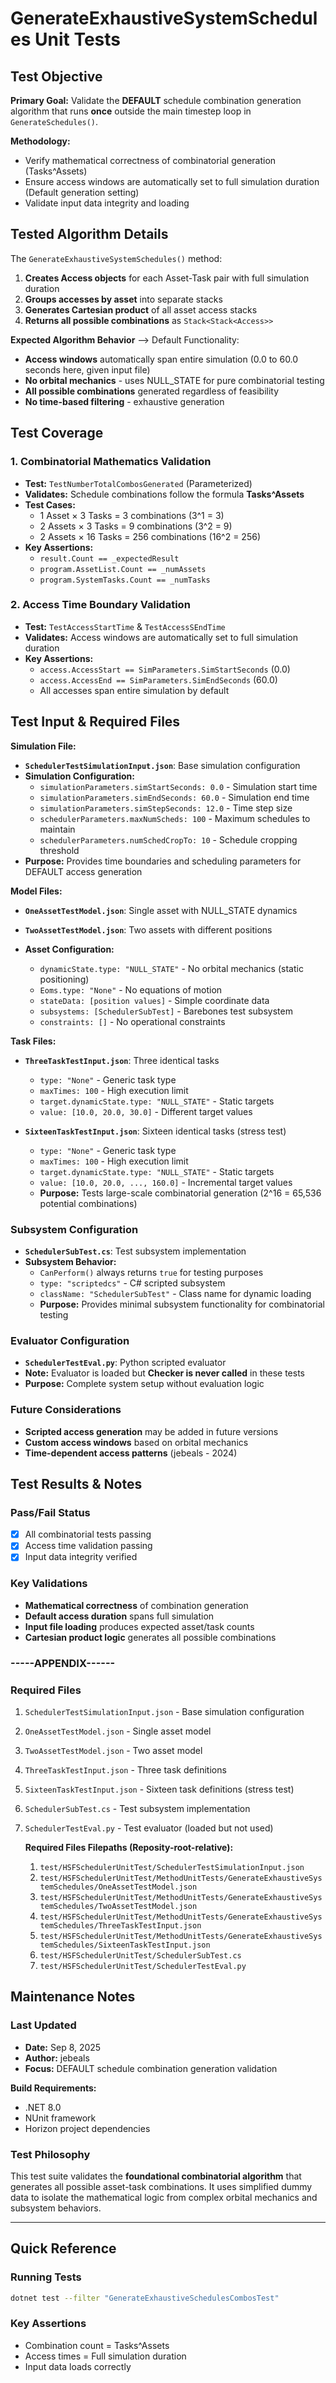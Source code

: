 # GenerateExhaustiveSystemSchedules Unit Tests

## Test Objective

**Primary Goal:** Validate the **DEFAULT** schedule combination generation algorithm that runs **once** outside the main timestep loop in `GenerateSchedules()`.

**Methodology:**

- Verify mathematical correctness of combinatorial generation (Tasks^Assets)
- Ensure access windows are automatically set to full simulation duration (Default generation setting)
- Validate input data integrity and loading

## Tested Algorithm Details

The `GenerateExhaustiveSystemSchedules()` method:

1. **Creates Access objects** for each Asset-Task pair with full simulation duration
2. **Groups accesses by asset** into separate stacks
3. **Generates Cartesian product** of all asset access stacks
4. **Returns all possible combinations** as `Stack<Stack<Access>>`

**Expected Algorithm Behavior** --> Default Functionality:

- **Access windows** automatically span entire simulation (0.0 to 60.0 seconds here, given input file)
- **No orbital mechanics** - uses NULL_STATE for pure combinatorial testing
- **All possible combinations** generated regardless of feasibility
- **No time-based filtering** - exhaustive generation

## Test Coverage

### 1. Combinatorial Mathematics Validation

- **Test:** `TestNumberTotalCombosGenerated` (Parameterized)
- **Validates:** Schedule combinations follow the formula **Tasks^Assets**
- **Test Cases:**
  - 1 Asset × 3 Tasks = 3 combinations (3^1 = 3)
  - 2 Assets × 3 Tasks = 9 combinations (3^2 = 9)
  - 2 Assets × 16 Tasks = 256 combinations (16^2 = 256)
- **Key Assertions:**
  - `result.Count == _expectedResult`
  - `program.AssetList.Count == _numAssets`
  - `program.SystemTasks.Count == _numTasks`

### 2. Access Time Boundary Validation

- **Test:** `TestAccessStartTime` & `TestAccessSEndTime`
- **Validates:** Access windows are automatically set to full simulation duration
- **Key Assertions:**
  - `access.AccessStart == SimParameters.SimStartSeconds` (0.0)
  - `access.AccessEnd == SimParameters.SimEndSeconds` (60.0)
  - All accesses span entire simulation by default

## Test Input & Required Files

**Simulation File:**

- **`SchedulerTestSimulationInput.json`**: Base simulation configuration
- **Simulation Configuration:**
  - `simulationParameters.simStartSeconds: 0.0` - Simulation start time
  - `simulationParameters.simEndSeconds: 60.0` - Simulation end time
  - `simulationParameters.simStepSeconds: 12.0` - Time step size
  - `schedulerParameters.maxNumScheds: 100` - Maximum schedules to maintain
  - `schedulerParameters.numSchedCropTo: 10` - Schedule cropping threshold
- **Purpose:** Provides time boundaries and scheduling parameters for DEFAULT access generation

**Model Files:**

- **`OneAssetTestModel.json`**: Single asset with NULL_STATE dynamics
- **`TwoAssetTestModel.json`**: Two assets with different positions
- **Asset Configuration:**

  - `dynamicState.type: "NULL_STATE"` - No orbital mechanics (static positioning)
  - `Eoms.type: "None"` - No equations of motion
  - `stateData: [position values]` - Simple coordinate data
  - `subsystems: [SchedulerSubTest]` - Barebones test subsystem
  - `constraints: []` - No operational constraints

**Task Files:**

- **`ThreeTaskTestInput.json`**: Three identical tasks

  - `type: "None"` - Generic task type
  - `maxTimes: 100` - High execution limit
  - `target.dynamicState.type: "NULL_STATE"` - Static targets
  - `value: [10.0, 20.0, 30.0]` - Different target values
- **`SixteenTaskTestInput.json`**: Sixteen identical tasks (stress test)

  - `type: "None"` - Generic task type
  - `maxTimes: 100` - High execution limit
  - `target.dynamicState.type: "NULL_STATE"` - Static targets
  - `value: [10.0, 20.0, ..., 160.0]` - Incremental target values
  - **Purpose:** Tests large-scale combinatorial generation (2^16 = 65,536 potential combinations)

### Subsystem Configuration

- **`SchedulerSubTest.cs`**: Test subsystem implementation
- **Subsystem Behavior:**
  - `CanPerform()` always returns `true` for testing purposes
  - `type: "scriptedcs"` - C# scripted subsystem
  - `className: "SchedulerSubTest"` - Class name for dynamic loading
  - **Purpose:** Provides minimal subsystem functionality for combinatorial testing

### Evaluator Configuration

- **`SchedulerTestEval.py`**: Python scripted evaluator
- **Note:** Evaluator is loaded but **Checker is never called** in these tests
- **Purpose:** Complete system setup without evaluation logic

### Future Considerations

- **Scripted access generation** may be added in future versions
- **Custom access windows** based on orbital mechanics
- **Time-dependent access patterns** (jebeals - 2024)

## Test Results & Notes

### Pass/Fail Status

- [X] All combinatorial tests passing
- [X] Access time validation passing
- [X] Input data integrity verified

### Key Validations

- **Mathematical correctness** of combination generation
- **Default access duration** spans full simulation
- **Input file loading** produces expected asset/task counts
- **Cartesian product logic** generates all possible combinations

### -----APPENDIX------

### Required Files

1. `SchedulerTestSimulationInput.json` - Base simulation configuration
2. `OneAssetTestModel.json` - Single asset model
3. `TwoAssetTestModel.json` - Two asset model
4. `ThreeTaskTestInput.json` - Three task definitions
5. `SixteenTaskTestInput.json` - Sixteen task definitions (stress test)
6. `SchedulerSubTest.cs` - Test subsystem implementation
7. `SchedulerTestEval.py` - Test evaluator (loaded but not used)

   **Required Files Filepaths (Reposity-root-relative):**

     1. `test/HSFSchedulerUnitTest/SchedulerTestSimulationInput.json`
 	2. `test/HSFSchedulerUnitTest/MethodUnitTests/GenerateExhaustiveSystemSchedules/OneAssetTestModel.json`
 	3. `test/HSFSchedulerUnitTest/MethodUnitTests/GenerateExhaustiveSystemSchedules/TwoAssetTestModel.json`
 	4. `test/HSFSchedulerUnitTest/MethodUnitTests/GenerateExhaustiveSystemSchedules/ThreeTaskTestInput.json`
 	5. `test/HSFSchedulerUnitTest/MethodUnitTests/GenerateExhaustiveSystemSchedules/SixteenTaskTestInput.json`
 	6. `test/HSFSchedulerUnitTest/SchedulerSubTest.cs`
 	7. `test/HSFSchedulerUnitTest/SchedulerTestEval.py`

## Maintenance Notes

### Last Updated

- **Date:** Sep 8, 2025
- **Author:** jebeals
- **Focus:** DEFAULT schedule combination generation validation

**Build Requirements:**

- .NET 8.0
- NUnit framework
- Horizon project dependencies

### Test Philosophy

This test suite validates the **foundational combinatorial algorithm** that generates all possible asset-task combinations. It uses simplified dummy data to isolate the mathematical logic from complex orbital mechanics and subsystem behaviors.

---

## Quick Reference

### Running Tests

```bash
dotnet test --filter "GenerateExhaustiveSchedulesCombosTest"
```

### Key Assertions

- Combination count = Tasks^Assets
- Access times = Full simulation duration
- Input data loads correctly
